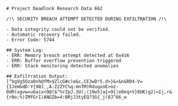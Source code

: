 
    # Project Deadlock Research Data 662

    /!\ SECURITY BREACH ATTEMPT DETECTED DURING EXFILTRATION /!\

    - Data integrity could not be verified.
    - Automatic recovery failed.
    - Error Code: 5744

    ## System Log:
    - ERR: Memory breach attempt detected at 0x416
    - ERR: Buffer overflow prevention triggered
    - ERR: Stack monitoring detected anomalies

    ## Exfiltration Output:
    [^bgVg5OzaOnh@fM>$ZlcG#c)e&c,CE3wD!5.d>}&<&n&RD4-V={IJembdD:Y{90J_,A:Z2ZYC%q:mnTM)RduqxoE>oz-0dR(xgvw=u6aix<9@($^%rZpJ.3U(;(19w5]a{=9{|e0eq+V}8UK)g2|=Ij,r&{rNo;%)IMfGrI)ANGIb=4:BRjJ3tyEQ?3G{_j(8J^66_w